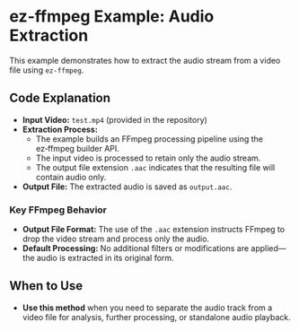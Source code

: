 # ez-ffmpeg Example: Audio Extraction

This example demonstrates how to extract the audio stream from a video file using `ez-ffmpeg`.

## Code Explanation

- **Input Video:** `test.mp4` (provided in the repository)
- **Extraction Process:**
    - The example builds an FFmpeg processing pipeline using the ez‑ffmpeg builder API.
    - The input video is processed to retain only the audio stream.
    - The output file extension `.aac` indicates that the resulting file will contain audio only.
- **Output File:** The extracted audio is saved as `output.aac`.

### Key FFmpeg Behavior

- **Output File Format:** The use of the `.aac` extension instructs FFmpeg to drop the video stream and process only the audio.
- **Default Processing:** No additional filters or modifications are applied—the audio is extracted in its original form.

## When to Use

- **Use this method** when you need to separate the audio track from a video file for analysis, further processing, or standalone audio playback.


